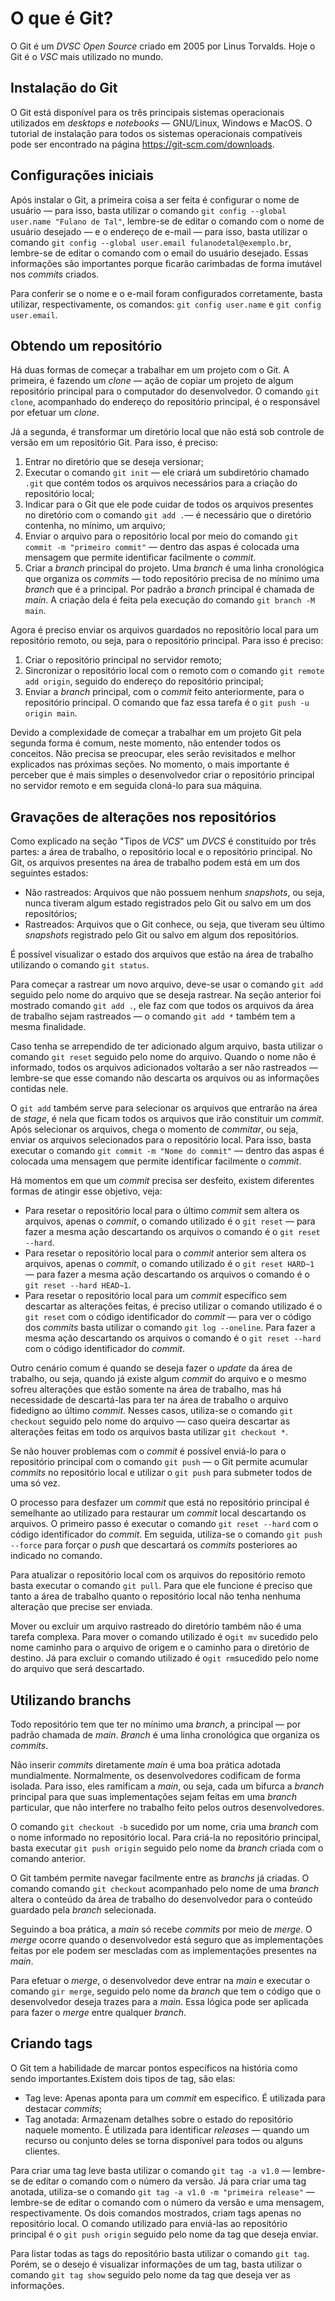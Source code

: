 # O que é Git?

O Git é um *DVSC* *Open Source* criado em 2005 por Linus Torvalds. Hoje o Git é o *VSC* mais utilizado no mundo. 

## Instalação do Git

O Git está disponível para os três principais sistemas operacionais utilizados em *desktops* e *notebooks* — GNU/Linux, Windows e MacOS. O tutorial de instalação para todos os  sistemas operacionais compatíveis pode ser encontrado na página <https://git-scm.com/downloads>.

## Configurações iniciais

Após instalar o Git, a primeira coisa a ser feita é configurar o nome de usuário — para isso, basta utilizar o comando `git config --global user.name "Fulano de Tal"`, lembre-se de editar o comando com o nome de usuário desejado —  e o endereço de e-mail — para isso, basta utilizar o comando `git config --global user.email fulanodetal@exemplo.br`, lembre-se de editar o comando com o email do usuário desejado. Essas informações são importantes porque ficarão carimbadas de forma imutável nos *commits* criados.

Para conferir se o nome e o e-mail foram configurados corretamente, basta utilizar, respectivamente, os comandos: `git config user.name` e `git config user.email`.

## Obtendo um repositório

Há duas formas de começar a trabalhar em um projeto com o Git. A primeira, é fazendo um *clone* —  ação de copiar um projeto de algum repositório principal para o computador do desenvolvedor. O comando `git clone`, acompanhado do endereço do repositório principal, é o responsável por efetuar um *clone*. 

 Já a segunda, é transformar um diretório local que não está sob controle de versão em um repositório Git. Para isso, é preciso: 

 1. Entrar no diretório que se deseja versionar;
 2. Executar o comando  `git init` — ele criará um subdiretório chamado `.git` que contém todos os arquivos necessários para a criação do repositório local;
 3. Indicar para o Git que ele pode cuidar de todos os arquivos presentes no diretório com o comando `git add .`— é necessário que o diretório contenha, no mínimo, um arquivo; 
 4. Enviar o arquivo para o repositório local por meio do comando `git commit -m "primeiro commit"` — dentro das aspas é colocada uma mensagem que permite identificar facilmente o *commit*.
 5. Criar a *branch* principal do projeto. Uma *branch* é uma linha cronológica que organiza os *commits* —  todo repositório precisa de no mínimo uma *branch* que é a principal. Por padrão a *branch* principal é chamada de *main*. A criação dela é feita pela execução do comando `git branch -M main`.

Agora é preciso enviar os arquivos guardados no repositório local para um repositório remoto, ou seja, para o repositório principal. Para isso é preciso:

 1.  Criar o repositório principal no servidor remoto;
 2. Sincronizar o repositório local com o remoto com o comando `git remote add origin`, seguido do endereço do repositório principal;
 3. Enviar a *branch* principal, com o *commit* feito anteriormente, para o repositório principal. O comando que faz essa tarefa é o `git push -u origin main`.

Devido a complexidade de começar a trabalhar em um projeto Git pela segunda forma é comum, neste momento, não entender todos os conceitos. Não precisa se preocupar, eles serão revisitados e melhor explicados nas próximas seções. No momento, o mais importante é perceber que é mais simples o desenvolvedor criar o repositório principal no servidor remoto e em seguida cloná-lo para sua máquina.

## Gravações de alterações nos repositórios

Como explicado na seção "Tipos de *VCS*" um *DVCS* é constituído por  três partes: a área de trabalho, o repositório local e o repositório principal. No Git, os arquivos presentes na área de trabalho podem está em um dos seguintes estados:

 - Não rastreados: Arquivos que não possuem nenhum *snapshots*, ou seja, nunca tiveram algum estado registrados pelo Git ou salvo em um dos repositórios;
 - Rastreados: Arquivos que o Git conhece, ou seja, que tiveram seu último *snapshots* registrado pelo Git ou salvo em algum dos repositórios.
 
 É possível visualizar o estado dos arquivos que estão na área de trabalho utilizando o comando `git status`. 

Para começar a rastrear um novo arquivo, deve-se usar o comando `git add` seguido pelo nome do arquivo que se deseja rastrear. Na seção anterior foi mostrado comando `git add .`, ele faz com que todos os arquivos da área de trabalho sejam rastreados —  o comando `git add *` também tem a mesma finalidade.  

Caso tenha se arrependido de ter adicionado algum arquivo, basta utilizar o comando `git reset` seguido pelo nome do arquivo. Quando o nome não é informado, todos os arquivos adicionados voltarão a ser não rastreados — lembre-se que esse comando não descarta os arquivos ou as informações contidas nele.

O `git add` também serve para selecionar os arquivos que entrarão na área de *stage*, é nela que ficam todos os arquivos que irão constituir um *commit*.  Após selecionar os arquivos, chega o momento de *commitar*, ou seja, enviar os arquivos selecionados para o repositório local. Para isso, basta executar o comando `git commit -m "Nome do commit"` — dentro das aspas é colocada uma mensagem que permite identificar facilmente o *commit*. 

Há momentos em que um *commit* precisa ser desfeito, existem diferentes formas de atingir esse objetivo, veja:

 - Para resetar o repositório local para o último *commit* sem altera os arquivos, apenas o *commit*, o comando utilizado é o `git reset` — para fazer a mesma ação descartando os arquivos o comando é o `git reset --hard`. 
 - Para resetar o repositório local para o *commit* anterior sem altera os arquivos, apenas o *commit*, o comando utilizado é o `git reset HARD~1` — para fazer a mesma ação descartando os arquivos o comando é o `git reset --hard HEAD~1`. 
 - Para resetar o repositório local para um *commit* específico sem descartar as alterações feitas, é preciso utilizar o comando utilizado é o `git reset` com o código identificador do *commit* — para ver o código dos *commits* basta utilizar o comando `git log --oneline`. Para fazer a mesma ação descartando os arquivos o comando é o `git reset --hard` com o código identificador do *commit*.

Outro cenário comum é quando se deseja fazer o *update* da área de trabalho, ou seja, quando já existe algum *commit* do arquivo e o mesmo sofreu alterações que estão somente na área de trabalho, mas há necessidade de descartá-las para ter na área de trabalho o arquivo fidedigno ao último *commit*. Nesses casos, utiliza-se o comando `git checkout` seguido pelo nome do arquivo — caso queira descartar as alterações feitas em todo os arquivos basta utilizar `git checkout *`.

Se não houver problemas  com o *commit* é possível enviá-lo para o repositório principal com o comando `git push` — o Git permite acumular *commits* no repositório local e utilizar o `git push` para submeter todos de uma só vez. 

O processo para desfazer um *commit* que está no repositório principal é semelhante ao utilizado para restaurar um *commit* local descartando os arquivos. O primeiro passo é executar o  comando `git reset --hard` com o código identificador do *commit*. Em seguida, utiliza-se o comando `git push --force` para forçar o *push* que descartará os *commits* posteriores ao indicado no comando.

Para atualizar o repositório local com os arquivos do repositório remoto basta executar o comando `git pull`. Para que ele funcione é preciso que tanto a área de trabalho quanto o repositório local não tenha nenhuma alteração que precise ser enviada.

Mover ou excluir um arquivo rastreado do diretório também  não é uma tarefa complexa. Para mover o comando utilizado é o`git mv` sucedido pelo nome caminho para o arquivo de origem e o caminho para o diretório de destino. Já para excluir o comando utilizado é o`git rm`sucedido pelo nome do arquivo que será descartado.

## Utilizando branchs

Todo repositório tem que ter no mínimo uma *branch*, a principal — por padrão chamada de *main*. *Branch* é uma linha cronológica que organiza os *commits*.

Não inserir *commits* diretamente *main* é uma boa prática adotada mundialmente. Normalmente, os desenvolvedores codificam de forma isolada. Para isso, eles ramificam a *main*, ou seja, cada um bifurca a *branch* principal para que suas implementações sejam feitas em uma *branch* particular, que não interfere no trabalho feito pelos outros desenvolvedores. 

O comando `git checkout -b` sucedido por um nome, cria uma *branch* com o nome informado no repositório local. Para criá-la no repositório principal, basta executar `git push origin` seguido pelo nome da *branch* criada com o comando anterior.

O Git também permite navegar facilmente entre as *branchs* já criadas. O comando comando `git checkout` acompanhado pelo nome de uma *branch* altera o conteúdo da área de trabalho do desenvolvedor para o conteúdo guardado pela *branch* selecionada.

Seguindo a boa prática, a *main* só recebe *commits* por meio de *merge*. O *merge* ocorre quando o desenvolvedor está seguro que as implementações feitas por ele podem ser mescladas com as implementações presentes na *main*.

Para efetuar o *merge*, o desenvolvedor deve entrar na *main* e executar o comando `gir merge`, seguido pelo nome da *branch* que tem o código que o desenvolvedor deseja trazes para a *main*. Essa lógica pode ser aplicada para fazer o *merge* entre qualquer *branch*.

## Criando tags

O Git tem a habilidade de marcar pontos específicos na história como sendo importantes.Existem dois tipos de tag, são elas: 

 - Tag leve: Apenas aponta para um *commit* em especifico. É utilizada para destacar *commits*;
 - Tag anotada: Armazenam detalhes sobre o estado do repositório naquele momento. É utilizada para identificar *releases* — quando um recurso ou conjunto deles se torna disponível para todos ou alguns clientes.

Para criar uma tag leve basta utilizar o comando `git tag -a v1.0` —  lembre-se de editar o comando com o número da versão. Já para criar uma tag anotada, utiliza-se o comando `git tag -a v1.0 -m "primeira release"` —  lembre-se de editar o comando com o número da versão e uma mensagem, respectivamente. Os dois comandos mostrados, criam tags apenas no repositório local. O comando utilizado para enviá-las ao repositório principal  é o `git push origin` seguido pelo nome da tag que  deseja enviar.

Para listar todas as tags do repositório basta utilizar o comando `git tag`. Porém, se o desejo é visualizar informações de um tag, basta utilizar o comando `git tag show` seguido pelo nome da tag que deseja ver as informações.

